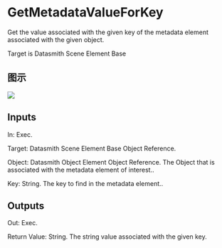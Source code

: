 # GetMetadataValueForKey

Get the value associated with the given key of the metadata element associated with the given object.

Target is Datasmith Scene Element Base

## 图示

![]($-20221218-18401651.png)

## Inputs

In: Exec.

Target: Datasmith Scene Element Base Object Reference.

Object: Datasmith Object Element Object Reference. The Object that is associated with the metadata element of interest..

Key: String. The key to find in the metadata element..  

## Outputs

Out: Exec.

Return Value: String. The string value associated with the given key.


